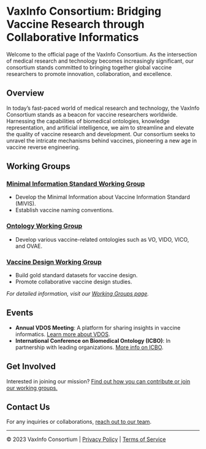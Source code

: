 # VaxInfo Consortium: Bridging Vaccine Research through Collaborative Informatics

Welcome to the official page of the VaxInfo Consortium. As the intersection of medical research and technology becomes increasingly significant, our consortium stands committed to bringing together global vaccine researchers to promote innovation, collaboration, and excellence.

## Overview

In today’s fast-paced world of medical research and technology, the VaxInfo Consortium stands as a beacon for vaccine researchers worldwide. Harnessing the capabilities of biomedical ontologies, knowledge representation, and artificial intelligence, we aim to streamline and elevate the quality of vaccine research and development. Our consortium seeks to unravel the intricate mechanisms behind vaccines, pioneering a new age in vaccine reverse engineering.

## Working Groups

### [Minimal Information Standard Working Group](./miswg)
- Develop the Minimal Information about Vaccine Information Standard (MIVIS).
- Establish vaccine naming conventions.

### [Ontology Working Group](./ontologywg)
- Develop various vaccine-related ontologies such as VO, VIDO, VICO, and OVAE.

### [Vaccine Design Working Group](./vdwg)
- Build gold standard datasets for vaccine design.
- Promote collaborative vaccine design studies.

_For detailed information, visit our [Working Groups page](./working-groups)._

## Events

- **Annual VDOS Meeting**: A platform for sharing insights in vaccine informatics. [Learn more about VDOS](https://vdos-workshop.github.io/vdos2023/).
- **International Conference on Biomedical Ontology (ICBO)**: In partnership with leading organizations. [More info on ICBO](https://icbo-conference.github.io/icbo2023/).

## Get Involved

Interested in joining our mission? [Find out how you can contribute or join our working groups.](./get-involved)

## Contact Us

For any inquiries or collaborations, [reach out to our team](./contact).

---
© 2023 VaxInfo Consortium | [Privacy Policy](./privacy) | [Terms of Service](./terms)
